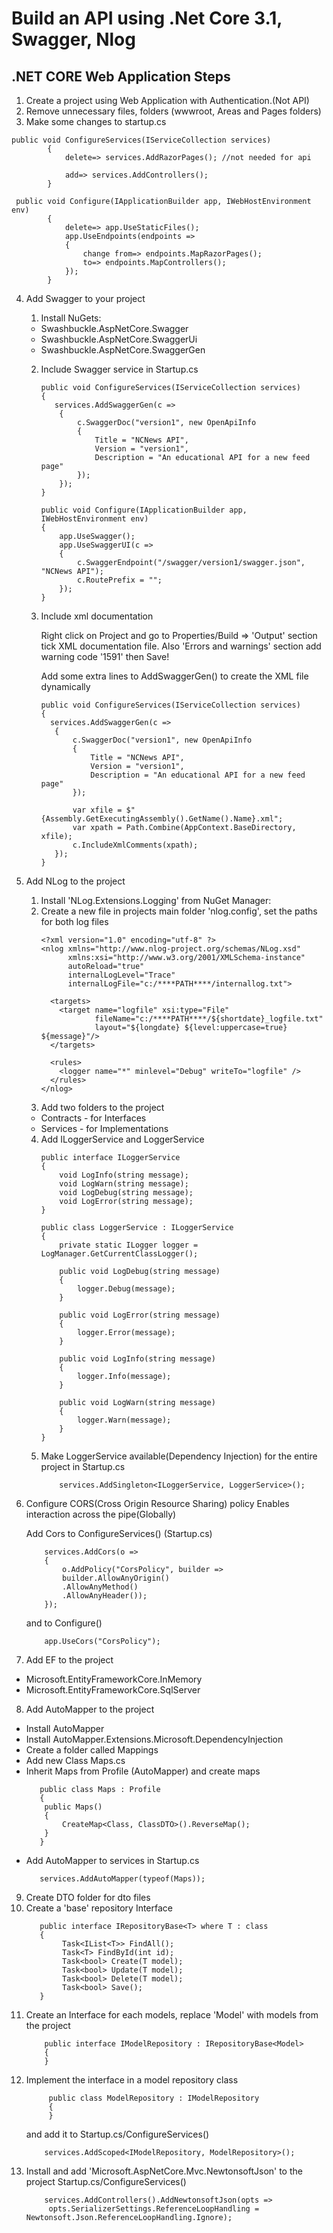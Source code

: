 ﻿# Build an API using .Net Core 3.1, Swagger, Nlog

## .NET CORE Web Application Steps
1. Create a project using Web Application with Authentication.(Not API)
2. Remove unnecessary files, folders (wwwroot, Areas and Pages folders) 
3. Make some changes to startup.cs
```
public void ConfigureServices(IServiceCollection services)
        {
            delete=> services.AddRazorPages(); //not needed for api
           
            add=> services.AddControllers();
        }

 public void Configure(IApplicationBuilder app, IWebHostEnvironment env)
        {
            delete=> app.UseStaticFiles(); 
            app.UseEndpoints(endpoints =>
            {
                change from=> endpoints.MapRazorPages();
                to=> endpoints.MapControllers();
            });
        }
```
4. Add Swagger to your project
 
   1. Install NuGets:
     - Swashbuckle.AspNetCore.Swagger
     - Swashbuckle.AspNetCore.SwaggerUi
     - Swashbuckle.AspNetCore.SwaggerGen  
   2. Include Swagger service in Startup.cs
        ```
        public void ConfigureServices(IServiceCollection services)
        {
           services.AddSwaggerGen(c =>
            {
                c.SwaggerDoc("version1", new OpenApiInfo
                {
                    Title = "NCNews API",
                    Version = "version1",
                    Description = "An educational API for a new feed page"
                });
            });
        }

        public void Configure(IApplicationBuilder app, IWebHostEnvironment env)
        {
            app.UseSwagger();
            app.UseSwaggerUI(c =>
            {
                c.SwaggerEndpoint("/swagger/version1/swagger.json", "NCNews API");
                c.RoutePrefix = "";
            });        
        }
        ```
   3. Include xml documentation
        
        Right click on Project and go to Properties/Build => 'Output' section tick XML documentation file.
        Also 'Errors and warnings' section add warning code '1591' then Save!

        Add some extra lines to AddSwaggerGen() to create the XML file dynamically
         ```
         public void ConfigureServices(IServiceCollection services)
         {
           services.AddSwaggerGen(c =>
            {
                c.SwaggerDoc("version1", new OpenApiInfo
                {
                    Title = "NCNews API",
                    Version = "version1",
                    Description = "An educational API for a new feed page"
                });

                var xfile = $"{Assembly.GetExecutingAssembly().GetName().Name}.xml";
                var xpath = Path.Combine(AppContext.BaseDirectory, xfile);
                c.IncludeXmlComments(xpath);                
            });
         }
        ```
5. Add NLog to the project
    1. Install 'NLog.Extensions.Logging' from NuGet Manager:
    2. Create a new file in projects main folder 'nlog.config', set the paths for both log files
        ```
        <?xml version="1.0" encoding="utf-8" ?>
        <nlog xmlns="http://www.nlog-project.org/schemas/NLog.xsd"
              xmlns:xsi="http://www.w3.org/2001/XMLSchema-instance"
              autoReload="true"
              internalLogLevel="Trace"
              internalLogFile="c:/****PATH****/internallog.txt"> 

          <targets>
            <target name="logfile" xsi:type="File"
                    fileName="c:/****PATH****/${shortdate}_logfile.txt"
                    layout="${longdate} ${level:uppercase=true} ${message}"/>
          </targets>

          <rules>
            <logger name="*" minlevel="Debug" writeTo="logfile" />
          </rules>
        </nlog>
        ```
    3. Add two folders to the project
      - Contracts - for Interfaces
      - Services - for Implementations 

    4. Add ILoggerService and LoggerService
        ```
        public interface ILoggerService
        {
            void LogInfo(string message);
            void LogWarn(string message);
            void LogDebug(string message);
            void LogError(string message);
        }

        public class LoggerService : ILoggerService
        {
            private static ILogger logger = LogManager.GetCurrentClassLogger();

            public void LogDebug(string message)
            {
                logger.Debug(message);
            }

            public void LogError(string message)
            {
                logger.Error(message);
            }

            public void LogInfo(string message)
            {
                logger.Info(message);
            }

            public void LogWarn(string message)
            {
                logger.Warn(message);
            }
        }
        ```
    5. Make LoggerService available(Dependency Injection) for the entire project in Startup.cs
        ```
            services.AddSingleton<ILoggerService, LoggerService>();
        ```
6. Configure CORS(Cross Origin Resource Sharing) policy
    Enables interaction across the pipe(Globally)
    
    Add Cors to ConfigureServices() (Startup.cs)
        
    ```
        services.AddCors(o =>
        {
            o.AddPolicy("CorsPolicy", builder =>
            builder.AllowAnyOrigin()
            .AllowAnyMethod()
            .AllowAnyHeader());
        });
    ```
    and to Configure()
    ```
        app.UseCors("CorsPolicy");
    ```
7. Add EF to the project
  -   Microsoft.EntityFrameworkCore.InMemory
  -   Microsoft.EntityFrameworkCore.SqlServer

8. Add AutoMapper to the project
  - Install AutoMapper
  - Install AutoMapper.Extensions.Microsoft.DependencyInjection
  - Create a folder called Mappings
  - Add new Class Maps.cs    
  - Inherit Maps from Profile (AutoMapper) and create maps
    ```
       public class Maps : Profile
       {
        public Maps()
        {
            CreateMap<Class, ClassDTO>().ReverseMap();
        }
       }
    ```
  - Add AutoMapper to services in Startup.cs
    ```
       services.AddAutoMapper(typeof(Maps));
    ```
9. Create DTO folder for dto files
10. Create a 'base' repository Interface
    ```
       public interface IRepositoryBase<T> where T : class
       {
            Task<IList<T>> FindAll();
            Task<T> FindById(int id);
            Task<bool> Create(T model);
            Task<bool> Update(T model);
            Task<bool> Delete(T model);
            Task<bool> Save();
       }
    ```
11. Create an Interface for each models, replace 'Model' with models from the project
    ```
        public interface IModelRepository : IRepositoryBase<Model>
        {
        }
    ```
12. Implement the interface in a model repository class
    ```
         public class ModelRepository : IModelRepository
         {
         }
    ```
    and add it to Startup.cs/ConfigureServices()
    ```
        services.AddScoped<IModelRepository, ModelRepository>();
    ```
13. Install and add 'Microsoft.AspNetCore.Mvc.NewtonsoftJson' to the project
    Startup.cs/ConfigureServices()
    ```
        services.AddControllers().AddNewtonsoftJson(opts =>
         opts.SerializerSettings.ReferenceLoopHandling = Newtonsoft.Json.ReferenceLoopHandling.Ignore);
    ```